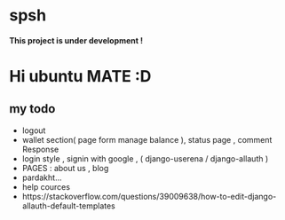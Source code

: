 # spsh
<h4>This project is under development !</h4>
<h1>Hi ubuntu MATE :D</h1>
<h2>my todo</h2>
<ul>
    <li>logout</li>
    <li>wallet section( page form manage balance ), status page , comment Response</li>
    <li>login style , signin with google , ( django-userena / django-allauth )</li>
    <li>PAGES  : about us , blog</li>
    <li> pardakht... </li> 
    <li> help cources</li>
    <li>https://stackoverflow.com/questions/39009638/how-to-edit-django-allauth-default-templates</li>
</ul>